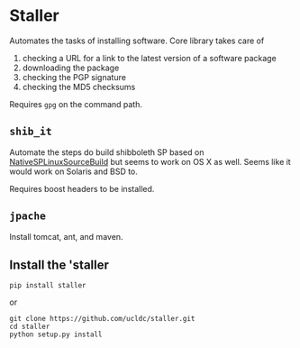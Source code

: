 # Staller

Automates the tasks of installing software.  Core library takes care of

 1. checking a URL for a link to the latest version of a software package
 2. downloading the package
 3. checking the PGP signature
 4. checking the MD5 checksums

Requires `gpg` on the command path.

## `shib_it`

Automate the steps do build shibboleth SP based on 
[NativeSPLinuxSourceBuild](https://wiki.shibboleth.net/confluence/display/SHIB2/NativeSPLinuxSourceBuild)
but seems to work on OS X as well.  Seems like it would work on Solaris and BSD to.

Requires boost headers to be installed.

## `jpache`

Install tomcat, ant, and maven.

## Install the 'staller

```
pip install staller
```

or 
```
git clone https://github.com/ucldc/staller.git
cd staller
python setup.py install
```

